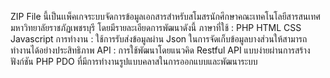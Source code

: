 ZIP File นี้เป็นเเพ็คเกจระบบจัดการข้อมูลเอกสารสำหรับสโมสรนักศึกษาคณะเทคโนโลยีสารสนเทศ มหาวิทยาลัยราชภัฏเพชรบุรี โดยมีรายละเอียดการพัฒนาดังนี้
ภาษาที่ใช้ : PHP HTML CSS Javascript
การทำงาน : ใช้การรับส่งข้อมูลผ่าน Json ในการจัดเก็บข้อมูลบางส่วนให้สามารถทำงานได้อย่างประสิทธิภาพ
API : การใช้พัฒนาโดยแนวคิด Restful API แบบง่ายผ่านการสร้างฟังก์ชัน PHP PDO ที่มีการทำงานรูปแบบคลาสในการออกแบบและพัฒนาระบบ
